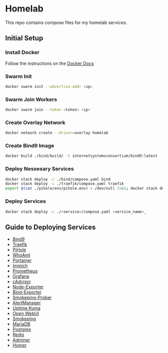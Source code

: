 # Homelab

This repo contains compose files for my homelab services.

## Initial Setup

### Install Docker

Follow the instructions on the [Docker Docs](https://docs.docker.com/engine/install/)

### Swarm Init

```bash
docker swarm init --advertise-addr <ip>
```

### Swarm Join Workers

```bash
docker swarm join --token <token> <ip>
```

### Create Overlay Network

```bash
docker network create --driver=overlay homelab
```

### Create Bind9 Image

```bash
docker build ./bind/build/ -t internetsystemsconsortium/bind9:latest
```

### Deploy Nessesary Services

```bash
docker stack deploy -c ./bind/compose.yaml bind
docker stack deploy -c ./traefik/compose.yaml traefik
export $(cat ./pihole/env/pihole.env) > /dev/null 2>&1; docker stack deploy -c ./pihole/compose.yaml pihole
```

### Deploy Services

```bash
docker stack deploy -c ./<service>/compose.yaml <service_name>_
```

## Guide to Deploying Services

- [Bind9](./bind/README.md)
- [Traefik](./traefik/README.md)
- [PiHole](./pihole/README.md)
- [WhoAmI](./whoami/README.md)
- [Portainer](./portainer/README.md)
- [Immich](./immich/README.md)
- [Prometheus](./prometheus/README.md)
- [Grafana](./grafana/README.md)
- [cAdvisor](./cadvisor/README.md)
- [Node-Exporter](./node-exporter/README.md)
- [Bind-Exporter](./bind-exporter/README.md)
- [Smokeping-Prober](./smokeping-prober/README.md)
- [AlertManager](./alertmanager/README.md)
- [Uptime Kuma](./uptime-kuma/README.md)
- [Open WebUI](./open-webui/README.md)
- [Smokeping](./smokeping/README.md)
- [MariaDB](./mariadb/README.md)
- [Postgres](./postgres/README.md)
- [Redis](./redis/README.md)
- [Adminer](./adminer/README.md)
- [Homer](./homer/README.md)
